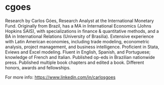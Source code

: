 # cgoes
Research by Carlos Góes, Research Analyst at the International Monetary Fund. Originally from Brazil, has a MA in International Economics (Johns Hopkins SAIS), with specializations in finance & quantitative methods, and a BA in International Relations (University of Brasilia). Extensive experience with Latin American economies, including trade modeling, econometric analysis, project management, and business intelligence. Proficient in Stata, Eviews and Excel modeling. Fluent in English, Spanish, and Portuguese; knowledge of French and Italian. Published op-eds in Brazilian nationwide press. Published multiple book chapters and edited a book. Different honors, awards and fellowships.

For more info: https://www.linkedin.com/in/carlosgoes
